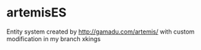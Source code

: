artemisES
=========

Entity system created by http://gamadu.com/artemis/ with custom modification in my branch xkings
